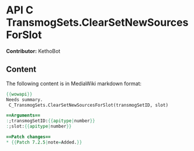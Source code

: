 # API C TransmogSets.ClearSetNewSourcesForSlot

**Contributor:** KethoBot

## Content

The following content is in MediaWiki markdown format:

```mediawiki
{{wowapi}}
Needs summary.
 C_TransmogSets.ClearSetNewSourcesForSlot(transmogSetID, slot)

==Arguments==
:;transmogSetID:{{apitype|number}}
:;slot:{{apitype|number}}

==Patch changes==
* {{Patch 7.2.5|note=Added.}}
```